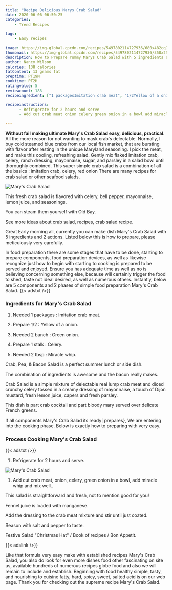 ```yaml
---
title: "Recipe Delicious Marys Crab Salad"
date: 2020-06-06 06:50:25
categories:
    - Trend Recipes
    
tags:
    - Easy recipes

image: https://img-global.cpcdn.com/recipes/5497802114727936/680x482cq70/marys-crab-salad-recipe-main-photo.jpg
thumbnail: https://img-global.cpcdn.com/recipes/5497802114727936/350x250cq70/marys-crab-salad-recipe-main-photo.jpg
description: How to Prepare Yummy Marys Crab Salad with 5 ingredients and 2 stages of easy cooking.
author: Nancy Wilson
calories: 138 calories
fatContent: 13 grams fat
preptime: PT19M
cooktime: PT2H
ratingvalue: 5
reviewcount: 183
recipeingredient: ["1 packagesImitation crab meat", "1/2Yellow of a onion", "2 bunchGreen onion", "1 stalkCelery", "2 tbspMiracle whip"]

recipeinstructions: 
      - Refrigerate for 2 hours and serve 
      - Add cut crab meat onion celery green onion in a bowl add miracle whip and mix well

---
```




**Without fail making ultimate Mary&#39;s Crab Salad easy, delicious, practical**. All the more reason for not wanting to mask crab&#39;s delectable. Normally, I buy cold steamed blue crabs from our local fish market, that are bursting with flavor after resting in the unique Maryland seasoning. I pick the meat, and make this cooling, refreshing salad. Gently mix flaked imitation crab, celery, ranch dressing, mayonnaise, sugar, and parsley in a salad bowl until thoroughly combined. This super simple crab salad is a combination of all the basics : imitation crab, celery, red onion There are many recipes for crab salad or other seafood salads.


![Mary&#39;s Crab Salad](https://img-global.cpcdn.com/recipes/5497802114727936/680x482cq70/marys-crab-salad-recipe-main-photo.jpg "Mary&#39;s Crab Salad")



This fresh crab salad is flavored with celery, bell pepper, mayonnaise, lemon juice, and seasonings.

You can steam them yourself with Old Bay.

See more ideas about crab salad, recipes, crab salad recipe.


Great Early morning all, currently you can make dish Mary&#39;s Crab Salad with 5 ingredients and 2 actions. Listed below this is how to prepare, please meticulously very carefully.

In food preparation there are some stages that have to be done, starting to prepare components, food preparation devices, as well as likewise recognize just how to begin with starting to cooking is prepared to be served and enjoyed. Ensure you has adequate time as well as no is believing concerning something else, because will certainly trigger the food to shed, taste not ideal desired, as well as numerous others. Instantly, below are 5 components and 2 phases of simple food preparation Mary&#39;s Crab Salad.
{{< adstxt />}}

### Ingredients for Mary&#39;s Crab Salad


1. Needed 1 packages : Imitation crab meat.

1. Prepare 1/2 : Yellow of a onion.

1. Needed 2 bunch : Green onion.

1. Prepare 1 stalk : Celery.

1. Needed 2 tbsp : Miracle whip.


Crab, Pea, &amp; Bacon Salad is a perfect summer lunch or side dish.

The combination of ingredients is awesome and the bacon really makes.

Crab Salad is a simple mixture of delectable real lump crab meat and diced crunchy celery tossed in a creamy dressing of mayonnaise, a touch of Dijon mustard, fresh lemon juice, capers and fresh parsley.

This dish is part crab cocktail and part bloody mary served over delicate French greens.


If all components Mary&#39;s Crab Salad its ready| prepares}, We are entering into the cooking phase. Below is exactly how to preparing with very easy.

### Process Cooking Mary&#39;s Crab Salad

{{< adstxt />}}


1. Refrigerate for 2 hours and serve.



![Mary&#39;s Crab Salad](https://img-global.cpcdn.com/steps/6526028291244032/160x128cq70/marys-crab-salad-recipe-step-1-photo.jpg" "Mary&#39;s Crab Salad")



1. Add cut crab meat, onion, celery, green onion in a bowl, add miracle whip and mix well..




This salad is straightforward and fresh, not to mention good for you!

Fennel juice is loaded with manganese.

Add the dressing to the crab meat mixture and stir until just coated.

Season with salt and pepper to taste.

Festive Salad &#34;Christmas Hat&#34; / Book of recipes / Bon Appetit.


{{< adslink />}}

Like that formula very easy make with established recipes Mary&#39;s Crab Salad, you also do look for even more dishes food other fascinating on site us, available hundreds of numerous recipes globe food and also we will remain to include and establish. Beginning with food healthy simple, tasty, and nourishing to cuisine fatty, hard, spicy, sweet, salted acid is on our web page. Thank you for checking out the supreme recipe Mary&#39;s Crab Salad.
